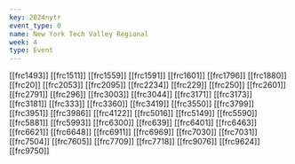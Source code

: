 ```yaml
---
key: 2024nytr
event_type: 0
name: New York Tech Valley Regional
week: 4
type: Event
---
```

[[frc1493]]
[[frc1511]]
[[frc1559]]
[[frc1591]]
[[frc1601]]
[[frc1796]]
[[frc1880]]
[[frc20]]
[[frc2053]]
[[frc2095]]
[[frc2234]]
[[frc229]]
[[frc250]]
[[frc2601]]
[[frc2791]]
[[frc296]]
[[frc3003]]
[[frc3044]]
[[frc3171]]
[[frc3173]]
[[frc3181]]
[[frc333]]
[[frc3360]]
[[frc3419]]
[[frc3550]]
[[frc3799]]
[[frc3951]]
[[frc3986]]
[[frc4122]]
[[frc5016]]
[[frc5149]]
[[frc5590]]
[[frc5881]]
[[frc5993]]
[[frc6300]]
[[frc639]]
[[frc6401]]
[[frc6463]]
[[frc6621]]
[[frc6648]]
[[frc6911]]
[[frc6969]]
[[frc7030]]
[[frc7031]]
[[frc7504]]
[[frc7605]]
[[frc7709]]
[[frc7718]]
[[frc9076]]
[[frc9624]]
[[frc9750]]
